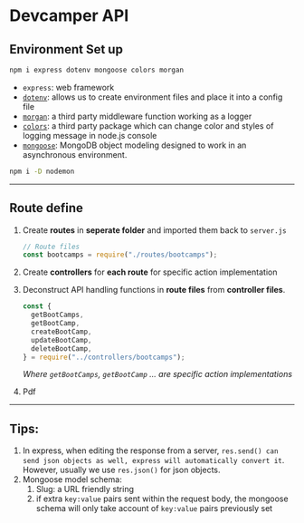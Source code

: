 # Devcamper API

## Environment Set up



```bash
npm i express dotenv mongoose colors morgan
```

- `express`: web framework
- [`dotenv`](https://github.com/motdotla/dotenv): allows us to create environment files and place it into a config file
- [`morgan`](https://github.com/expressjs/morgan): a third party middleware function working as a logger
- [`colors`](https://github.com/marak/colors.js/): a third party package which can change color and styles of logging message in node.js console
- [`mongoose`](https://mongoosejs.com/): MongoDB object modeling designed to work in an asynchronous environment.

```bash
npm i -D nodemon
```

---

## Route define

1. Create **routes** in **seperate folder** and imported them back to `server.js`

   ```javascript
   // Route files
   const bootcamps = require("./routes/bootcamps");
   ```

2. Create **controllers** for **each route** for specific action implementation

3. Deconstruct API handling functions in **route files** from **controller files**.

   ```javascript
   const {
     getBootCamps,
     getBootCamp,
     createBootCamp,
     updateBootCamp,
     deleteBootCamp,
   } = require("../controllers/bootcamps");
   ```

   *Where `getBootCamps`, `getBootCamp` ... are specific action implementations*

4. Pdf



---

## Tips:

1. In express, when editing the response from a server,  `res.send() can send json objects as well, express will automatically convert it`. However, usually we use `res.json()` for json objects. 
2. Mongoose model schema:
   1. Slug: a URL friendly string
   2. if extra `key:value` pairs sent within the request body, the mongoose schema will only take account of `key:value` pairs previously set

